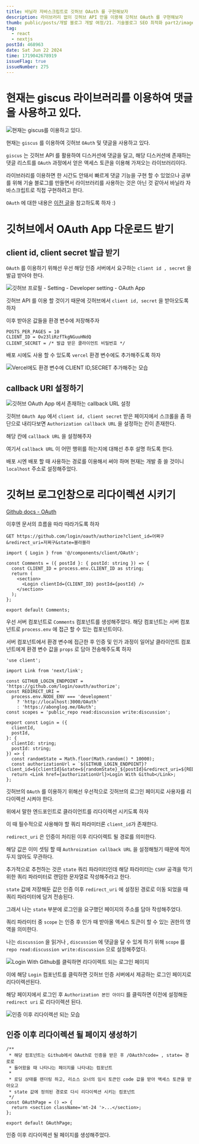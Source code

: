 ```yaml
---
title: 바닐라 자바스크립트로 깃허브 OAuth 를 구현해보자
description: 라이브러리 없이 깃허브 API 만을 이용해 깃허브 OAuth 를 구현해보자
thumb: public/posts/개발 블로그 개발 여정/21. 기술블로그 SEO 최적화 part2/image-1.png
tag:
  - react
  - nextjs
postId: 468963
date: Sat Jun 22 2024
time: 1719042678919
issueFlag: true
issueNumber: 275
---
```


# 현재는 giscus 라이브러리를 이용하여 댓글을 사용하고 있다.

![현재는 giscus를 이용하고 있다.](image.png)

현재는 `giscus` 를 이용하여 깃허브 `OAuth` 및 댓글을 사용하고 있다.

`giscus` 는 깃허브 API 를 활용하여 디스커션에 댓글을 달고, 해당 디스커션에 존재하는 댓글 리스트를 `OAuth` 과정에서 얻은 액세스 토큰을 이용해 가져오는 라이브러리이다.

라이브러리를 이용하면 한 시간도 안돼서 빠르게 댓글 기능을 구현 할 수 있었으나 공부를 위해 기술 블로그를 만들면서 라이브러리를 사용하는 것은 아닌 것 같아서 바닐라 자바스크립트로 직접 구현하려고 한다.

`OAuth` 에 대한 내용은 [이전 글](https://www.abonglog.me/post/437527)을 참고하도록 하자 :)

# 깃허브에서 OAuth App 다운로드 받기

## client id, client secret 발급 받기

`OAuth` 를 이용하기 위해선 우선 해당 인증 서버에서 요구하는 `client id , secret` 을 발급 받아야 한다.

![깃허브 프로필 - Setting - Developer setting - OAuth App](image-1.png)

깃허브 API 를 이용 할 것이기 때문에 깃허브에서 `client id, secret` 을 받아오도록 하자

이후 받아온 값들을 환경 변수에 저장해주자

```env title="env.local" {2-3}#add
POSTS_PER_PAGES = 10
CLIENT_ID = Ov23liRzfTkgNGuuHNdQ
CLIENT_SECRET = /* 발급 받은 클라이언트 비밀번호 */
```

배포 시에도 사용 할 수 있도록 `vercel` 환경 변수에도 추가해주도록 하자

![Vercel에도 환경 변수에 CLIENT ID,SECRET 추가해주는 모습](image-2.png)

## callback URI 설정하기

![깃허브 OAuth App 에서 존재하는 callback URL 설정](image-3.png)

깃허브 `OAuth App` 에서 `client id, client secret` 받은 페이지에서 스크롤을 좀 하단으로 내리다보면 `Authorization callback URL` 을 설정하는 칸이 존재한다.

해당 칸에 `callback URL` 을 설정해주자

여기서 `callback URL` 이 어떤 행위를 하는지에 대해선 추후 설명 하도록 한다.

배포 시엔 배포 할 때 사용하는 경로를 이용해서 써야 하며 현재는 개발 중 쓸 것이니 `localhost` 주소로 설정해주었다.

# 깃허브 로그인창으로 리다이렉션 시키기

[Github docs - OAuth](https://docs.github.com/en/apps/oauth-apps/building-oauth-apps/authorizing-oauth-apps)

이후엔 문서의 흐름을 따라 따라가도록 하자

```dotnetcli title='깃허브 OAuth에 접근하기 위한 엔드포인트'
GET https://github.com/login/oauth/authorize?client_id=어쩌구&redirect_uri=저쩌구&state=블라블라
```

```tsx title="@/components/Comments"  {4,7}
import { Login } from '@/components/client/OAuth';

const Comments = ({ postId }: { postId: string }) => {
  const CLIENT_ID = process.env.CLIENT_ID as string;
  return (
    <section>
      <Login clientId={CLIENT_ID} postId={postId} />
    </section>
  );
};

export default Comments;
```

우선 서버 컴포넌트로 `Comments` 컴포넌트를 생성해주었다. 해당 컴포넌트는 서버 컴포넌트로 `process.env` 에 접근 할 수 있는 컴포넌트이다.

서버 컴포넌트에서 환경 변수에 접근한 후 인증 및 인가 과정이 일어날 클라이언트 컴포넌트에게 환경 변수 값을 `props` 로 담아 전송해주도록 하자

```tsx title="@/components/client/OAuth.tsx" {1-99}#add
'use client';

import Link from 'next/link';

const GITHUB_LOGIN_ENDPOINT = 'https://github.com/login/oauth/authorize';
const REDIRECT_URI =
  process.env.NODE_ENV === 'development'
    ? 'http://localhost:3000/OAuth'
    : 'https://abonglog.me/OAuth';
const scopes = 'public_repo read:discussion write:discussion';

export const Login = ({
  clientId,
  postId,
}: {
  clientId: string;
  postId: string;
}) => {
  const randomState = Math.floor(Math.random() * 10000);
  const authorizationUrl = `${GITHUB_LOGIN_ENDPOINT}?client_id=${clientId}&state=${randomState}_${postId}&redirect_uri=${REDIRECT_URI}&scope=${scopes}`;
  return <Link href={authorizationUrl}>Login With Github</Link>;
};
```

깃허브의 `OAuth` 를 이용하기 위해선 우선적으로 깃허브의 로그인 페이지로 사용자를 리다이렉션 시켜야 한다.

위에서 말한 엔드포인트로 클라이언트를 리다이렉션 시키도록 하자

이 때 필수적으로 사용해야 할 쿼리 파라미터론 `client_id`가 존재한다.

`redirect_uri` 은 인증이 처리된 이후 리다이렉트 될 경로를 의미한다.

해당 값은 이미 셋팅 할 때 `Authroization callback URL` 을 설정해뒀기 때문에 적어두지 않아도 무관하다.

추가적으로 추천하는 것은 `state` 쿼리 파라미터인데 해당 파라미터는 `CSRF` 공격을 막기 위한 쿼리 파라미터로 랜덤한 문자열로 작성해주라고 한다.

`state` 값에 저장해둔 값은 인증 이후 `redirect_uri` 에 설정된 경로로 이동 되었을 때 쿼리 파라미터에 담겨 전송된다.

그래서 나는 `state` 부분에 로그인을 요구했던 페이지의 주소를 담아 작성해주었다.

쿼리 파라미터 중 `scope` 는 인증 후 인가 때 받아올 액세스 토큰이 할 수 있는 권한의 영역을 의미한다.

나는 `discussion` 을 읽거나 , `discussion` 에 댓글을 달 수 있게 하기 위해 `scope` 를 `repo read:discussion write:discussion` 으로 설정해주었다.

![Login With Github를 클릭하면 리다이렉트 되는 로그인 페이지](image-4.png)

이에 해당 `Login` 컴포넌트를 클릭하면 깃허브 인증 서버에서 제공하는 로그인 페이지로 리다이렉션된다.

해당 페이지에서 로그인 후 `Authorization 본인 아이디` 를 클릭하면 이전에 설정해둔 `redirect uri` 로 리다이렉션 된다.

![인증 이후 리다이렉션 되는 모습](123.gif)

## 인증 이후 리다이렉션 될 페이지 생성하기

```tsx title="/Oauth/page.tsx"
/**
 * 해당 컴포넌트는 Github에서 OAuth로 인증을 받은 후 /OAuth?code= , state= 경로로
 * 들어왔을 때 나타나는 페이지를 나타내는 컴포넌트
 *
 * 로딩 상태를 렌더링 하고, 리소스 오너의 임시 토큰인 code 값을 받아 액세스 토큰을 받아오고
 * state 값에 정의된 경로로 다시 리다이렉션 시키는 컴포넌트
 */
const OAuthPage = () => {
  return <section className='mt-24 '>...</section>;
};

export default OAuthPage;
```

인증 이후 리다이렉션 될 페이지를 생성해주었다.
